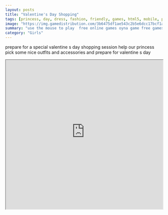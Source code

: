 ```yaml
---
layout: posts
title: "Valentine's Day Shopping"
tags: [princess, day, dress, fashion, friendly, games, html5, mobile, princess, shopping, valentine, valentines, free, online, games, oyna, game, free, games, play, play, games]
image: "https://img.gamedistribution.com/3b6475df1ae543c2b5e6dcc17bcf1a48.jpg"
summary: "use the mouse to play  free online games oyna game free games play play games"
category: "Girls"
---
```


prepare for a special valentine s day shopping session help our princess pick some nice outfits and accessories and prepare for valentine s day

<iframe width="100%" height="480px;" src="https://html5.gamedistribution.com/3b6475df1ae543c2b5e6dcc17bcf1a48/"></iframe>